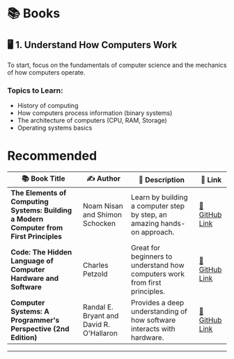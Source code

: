# 📚 Books

## 🖥️ 1. Understand How Computers Work

To start, focus on the fundamentals of computer science and the mechanics of how computers operate.

### Topics to Learn:
- History of computing
- How computers process information (binary systems)
- The architecture of computers (CPU, RAM, Storage)
- Operating systems basics

# Recommended

| 📚 **Book Title** | ✍️ **Author** | 📝 **Description** | 🔗 **Link** |
|--------------------|---------------|---------------------|-------------|
| **The Elements of Computing Systems: Building a Modern Computer from First Principles** | Noam Nisan and Shimon Schocken | Learn by building a computer step by step, an amazing hands-on approach. | [🔗 GitHub Link](https://github.com/DevAwizard/Books/blob/main/How_computers_work/The%20Elements%20of%20Computing%20Systems.pdf) |
| **Code: The Hidden Language of Computer Hardware and Software** | Charles Petzold | Great for beginners to understand how computers work from first principles. | [🔗 GitHub Link](https://github.com/DevAwizard/Books/blob/main/How_computers_work/code%20the%20hidden%20language%20of%20computer%20hardware%20and%20software.pdf) |
| **Computer Systems: A Programmer's Perspective (2nd Edition)** | Randal E. Bryant and David R. O'Hallaron | Provides a deep understanding of how software interacts with hardware. | [🔗 GitHub Link](https://github.com/DevAwizard/Books/blob/main/How_computers_work/Computer%20Systems%20-%20A%20Programmer's%20Perspective%20(2nd).pdf)|



---
